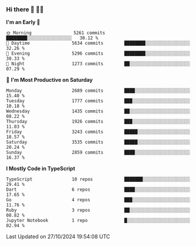 ### Hi there 👋 🧑‍💻



<!--START_SECTION:waka-->
**I'm an Early 🐤** 

```text
🌞 Morning                5261 commits        ████████░░░░░░░░░░░░░░░░░   30.12 % 
🌆 Daytime                5634 commits        ████████░░░░░░░░░░░░░░░░░   32.26 % 
🌃 Evening                5296 commits        ████████░░░░░░░░░░░░░░░░░   30.33 % 
🌙 Night                  1273 commits        ██░░░░░░░░░░░░░░░░░░░░░░░   07.29 % 
```
📅 **I'm Most Productive on Saturday** 

```text
Monday                   2689 commits        ████░░░░░░░░░░░░░░░░░░░░░   15.40 % 
Tuesday                  1777 commits        ███░░░░░░░░░░░░░░░░░░░░░░   10.18 % 
Wednesday                1435 commits        ██░░░░░░░░░░░░░░░░░░░░░░░   08.22 % 
Thursday                 1926 commits        ███░░░░░░░░░░░░░░░░░░░░░░   11.03 % 
Friday                   3243 commits        █████░░░░░░░░░░░░░░░░░░░░   18.57 % 
Saturday                 3535 commits        █████░░░░░░░░░░░░░░░░░░░░   20.24 % 
Sunday                   2859 commits        ████░░░░░░░░░░░░░░░░░░░░░   16.37 % 
```


**I Mostly Code in TypeScript** 

```text
TypeScript               10 repos            ███████░░░░░░░░░░░░░░░░░░   29.41 % 
Dart                     6 repos             ████░░░░░░░░░░░░░░░░░░░░░   17.65 % 
Go                       4 repos             ███░░░░░░░░░░░░░░░░░░░░░░   11.76 % 
Ruby                     3 repos             ██░░░░░░░░░░░░░░░░░░░░░░░   08.82 % 
Jupyter Notebook         1 repo              █░░░░░░░░░░░░░░░░░░░░░░░░   02.94 % 
```




 Last Updated on 27/10/2024 19:54:08 UTC
<!--END_SECTION:waka-->


